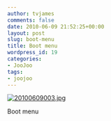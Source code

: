 ```yaml
---
author: tvjames
comments: false
date: 2010-06-09 21:52:25+00:00
layout: post
slug: boot-menu
title: Boot menu
wordpress_id: 19
categories:
- JooJoo
tags:
- joojoo
---
```


[![20100609003.jpg](http://i1370.photobucket.com/albums/ag258/thomasvjames/20100609003_zps62e82197.jpg)](http://s1370.photobucket.com/user/thomasvjames/media/20100609003_zps62e82197.jpg.html "photo 20100609003_zps62e82197.jpg")

Boot menu
